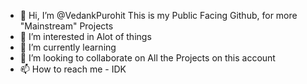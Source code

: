 - 👋 Hi, I’m @VedankPurohit This is my Public Facing Github, for more "Mainstream" Projects
- 👀 I’m interested in Alot of things
- 🌱 I’m currently learning 
- 💞️ I’m looking to collaborate on All the Projects on this account
- 📫 How to reach me - IDK
<!---
VedankPurohit/VedankPurohit is a ✨ special ✨ repository because its `README.md` (this file) appears on your GitHub profile.
You can click the Preview link to take a look at your changes.
--->
